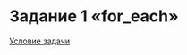 # Задание 1 «for_each»
[Условие задачи](https://github.com/netology-code/map-homeworks/tree/main/03)
